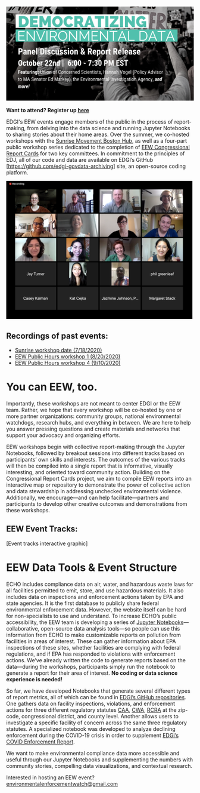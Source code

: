 <!--This is the main content file to edit for this page. It is embedded in src/pages/events.js. The page title comes from the .json in this same folder.-->

<!--The text at the top of this page is pulled from `events-snippet.md` in this folder-->

![Democratizing Environmental Data Panel Discussion and Report Card Release Event Poster](./report_release_event.png)

**Want to attend? Register up [here](https://us02web.zoom.us/webinar/register/WN_dAn8xJF9Tqm1aiC1A8Ysig)**

EDGI's EEW events engage members of the public in the process of report-making, from delving into the data science and running Jupyter Notebooks to sharing stories about their home areas. Over the summer, we co-hosted workshops with the [Sunrise Movement Boston Hub](http://www.facebook.com/SunriseBoston/), as well as a four-part public workshop series dedicated to the completion of [EEW Congressional Report Cards](https://edgi-govdata-archiving.github.io/EEW-Website/reports) for two key committees. In commitment to the principles of EDJ, all of our code and data are available on EDGI’s GitHub [https://github.com/edgi-govdata-archiving] site, an open-source coding platform. 

![A screenshot of participants from one of our events.](./eew-public-workshop.png)

## Recordings of past events:
* [Sunrise workshop date (7/18/2020)](https://www.youtube.com/watch?v=rCs35rmDo9c&list=PLtsP3g9LafVv78TIa42xr591-4CfKMYQO&index=49&t=1678s)
* [EEW Public Hours workshop 1 (8/20/2020)](https://www.youtube.com/watch?v=Gp1aDeXMays&list=PLtsP3g9LafVv78TIa42xr591-4CfKMYQO&index=31)
* [EEW Public Hours workshop 4 (9/10/2020)](https://www.youtube.com/watch?v=dUV3NweSWTs&list=PLtsP3g9LafVv78TIa42xr591-4CfKMYQO&index=21&t=212s)

# You can EEW, too.
Importantly, these workshops are not meant to center EDGI or the EEW team. Rather, we hope that every workshop will be co-hosted by one or more partner organizations: community groups, national environmental watchdogs, research hubs, and everything in between. We are here to help you answer pressing questions and create materials and networks that support your advocacy and organizing efforts.

EEW workshops begin with collective report-making through the Jupyter Notebooks, followed by breakout sessions into different tracks based on participants’ own skills and interests. The outcomes of the various tracks will then be compiled into a single report that is informative, visually interesting, and oriented toward community action. Building on the Congressional Report Cards project, we aim to compile EEW reports into an interactive map or repository to demonstrate the power of collective action and data stewardship in addressing unchecked environmental violence. Additionally, we encourage—and can help facilitate—partners and participants to develop other creative outcomes and demonstrations from these workshops.

## EEW Event Tracks:
[Event tracks interactive graphic]

# EEW Data Tools & Event Structure
ECHO includes compliance data on air, water, and hazardous waste laws for all facilities permitted to emit, store, and use hazardous materials. It also includes data on inspections and enforcement actions taken by EPA and state agencies. It is the first database to publicly share federal environmental enforcement data. However, the website itself can be hard for non-specialists to use and understand. To increase ECHO’s public accessibility, the EEW team is developing a series of [Jupyter Notebooks](https://docs.google.com/document/d/1fAWoUbsISSV-tFZvASbTDE6KRl6Hkeu4p-N2jpQFmt0/edit)—collaborative, open-source data analysis tools—so people can use this information from ECHO to make customizable reports on pollution from facilities in areas of interest. 
These can gather information about EPA inspections of these sites, whether facilities are complying with federal regulations, and if EPA has responded to violations with enforcement actions. We’ve already written the code to generate reports based on the data—during the workshops, participants simply run the notebook to generate a report for their area of interest. **No coding or data science experience is needed!**

So far, we have developed Notebooks that generate several different types of report metrics, all of which can be found in [EDGI’s GitHub repositories](https://github.com/edgi-govdata-archiving). One gathers data on facility inspections, violations, and enforcement actions for three different regulatory statutes [CAA](https://www.epa.gov/laws-regulations/summary-clean-air-act), [CWA](https://www.epa.gov/laws-regulations/summary-clean-water-act), [RCRA](https://www.epa.gov/laws-regulations/summary-resource-conservation-and-recovery-act) at the zip-code, congressional district, and county level. Another allows users to investigate a specific facility of concern across the same three regulatory statutes. A specialized notebook was developed to analyze declining enforcement during the COVID-19 crisis in order to supplement [EDGI’s COVID Enforcement Report](https://envirodatagov.org/more-permission-to-pollute-the-decline-of-epa-enforcement-and-industry-compliance-during-covid/).

We want to make environmental compliance data more accessible and useful through our Jupyter Notebooks and supplementing the numbers with community stories, compelling data visualizations, and contextual research. 

Interested in hosting an EEW event? environmentalenforcementwatch@gmail.com
